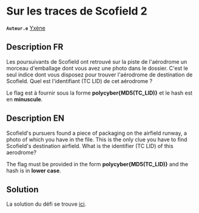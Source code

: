 # Sur les traces de Scofield 2

**`Auteur.e`** [Yxène](https://github.com/Yxene)

## Description FR

Les poursuivants de Scofield ont retrouvé sur la piste de l'aérodrome un morceau d'emballage dont vous avez une photo dans le dossier. C'est le seul indice dont vous disposez pour trouver l'aérodrome de destination de Scofield. Quel est l'identifiant (TC LID) de cet aérodrome ?

Le flag est à fournir sous la forme **polycyber{MD5(TC_LID)}** et le hash est en **minuscule**.

## Description EN

Scofield's pursuers found a piece of packaging on the airfield runway, a photo of which you have in the file. This is the only clue you have to find Scofield's destination airfield. What is the identifier (TC LID) of this aerodrome?

The flag must be provided in the form **polycyber{MD5(TC_LID)}** and the hash is in **lower case**.

## Solution

La solution du défi se trouve [ici](solution/).
